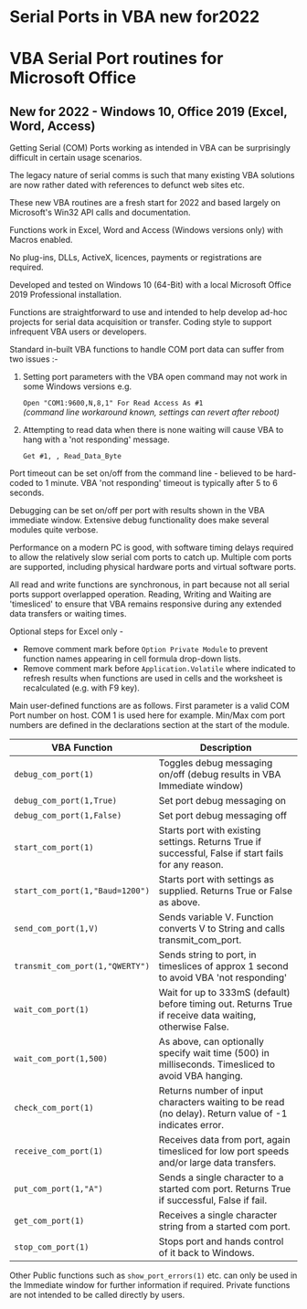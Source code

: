 # Serial Ports in VBA new for2022
# VBA Serial Port routines for Microsoft Office
## New for 2022 - Windows 10, Office 2019 (Excel, Word, Access)

Getting Serial (COM) Ports working as intended in VBA can be surprisingly difficult in certain usage scenarios. 

The legacy nature of serial comms is such that many existing VBA solutions are now rather dated with references to defunct web sites etc. 

These new VBA routines are a fresh start for 2022 and based largely on Microsoft's Win32 API calls and documentation. 

Functions work in Excel, Word and Access (Windows versions only) with Macros enabled.

No plug-ins, DLLs, ActiveX, licences, payments or registrations are required.  

Developed and tested on Windows 10 (64-Bit) with a local Microsoft Office 2019 Professional installation.   

Functions are straightforward to use and intended to help develop ad-hoc projects for serial data acquisition or transfer.
Coding style to support infrequent VBA users or developers.

Standard in-built VBA functions to handle COM port data can suffer from two issues :-

1. Setting port parameters with the VBA open command may not work in some Windows versions e.g.

   `Open "COM1:9600,N,8,1" For Read Access As #1`       \
     _(command line workaround known, settings can revert after reboot)_

2. Attempting to read data when there is none waiting will cause VBA to hang with a 'not responding' message.  
  
   `Get #1, , Read_Data_Byte`  
  
Port timeout can be set on/off from the command line - believed to be hard-coded to 1 minute. VBA 'not responding' timeout is typically after 5 to 6 seconds.

Debugging can be set on/off per port with results shown in the VBA immediate window. Extensive debug functionality does make several modules quite verbose. 

Performance on a modern PC is good, with software timing delays required to allow the relatively slow serial com ports to catch up.  Multiple com ports are supported, including physical hardware ports and virtual software ports. 

All read and write functions are synchronous, in part because not all serial ports support overlapped operation. Reading, Writing and Waiting are 'timesliced' to ensure that VBA remains responsive during any extended data transfers or waiting times. 

Optional steps for Excel only - 

- Remove comment mark before `Option Private Module` to prevent function names appearing in cell formula drop-down lists. 
- Remove comment mark before `Application.Volatile` where indicated to refresh results when functions are used in cells and the worksheet is recalculated (e.g. with F9 key).

Main user-defined functions are as follows. First parameter is a valid COM Port number on host. COM 1 is used here for example. Min/Max com port numbers are defined in the declarations section at the start of the module.


| VBA Function                            | Description                                                                                              |
| --------------------------------------- | -------------------------------------------------------------------------------------------------------- |
| `debug_com_port(1)`                     | Toggles debug messaging on/off (debug results in VBA Immediate window)                                   |
| `debug_com_port(1,True)`                | Set port debug messaging on                                                                              |          
| `debug_com_port(1,False)`               | Set port debug messaging off                                                                             |  
| `start_com_port(1)`                     | Starts port with existing settings. Returns True if successful, False if start fails for any reason.     | 
| `start_com_port(1,"Baud=1200")`         | Starts port with settings as supplied. Returns True or False as above.                                   |
| `send_com_port(1,V)`                    | Sends variable V. Function converts V to String and calls transmit_com_port.                             |
| `transmit_com_port(1,"QWERTY")`         | Sends string to port, in timeslices of approx 1 second to avoid VBA 'not responding'                     |
| `wait_com_port(1)`                      | Wait for up to 333mS (default) before timing out. Returns True if receive data waiting, otherwise False. |
| `wait_com_port(1,500)`                  | As above, can optionally specify wait time (500) in milliseconds. Timesliced to avoid VBA hanging.       |  
| `check_com_port(1)`                     | Returns number of input characters waiting to be read (no delay). Return value of -1 indicates error.    |
| `receive_com_port(1)`                   | Receives data from port, again timesliced for low port speeds and/or large data transfers.               |
| `put_com_port(1,"A")`                   | Sends a single character to a started com port. Returns True if successful, False if fail.               |
| `get_com_port(1)`                       | Receives a single character string from a started com port.                                              |
| `stop_com_port(1)`                      | Stops port and hands control of it back to Windows.                                                      |

Other Public functions such as `show_port_errors(1)` etc. can only be used in the Immediate window for further information if required.
Private functions are not intended to be called directly by users.
